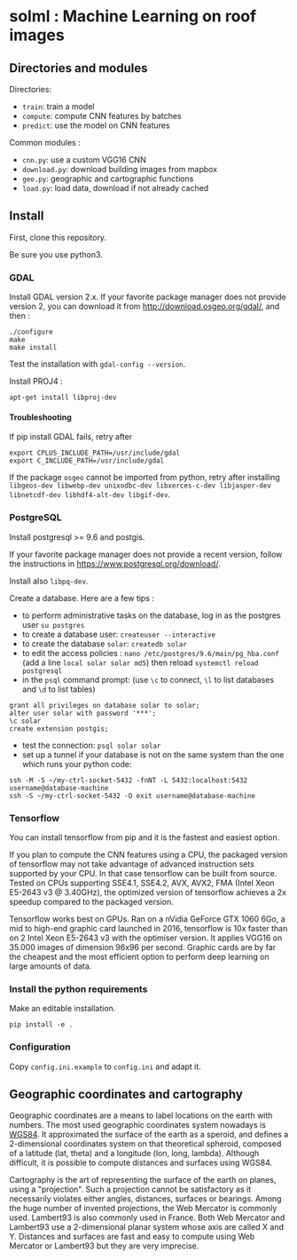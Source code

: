 # solml : Machine Learning on roof images

## Directories and modules

Directories:

* `train`: train a model
* `compute`: compute CNN features by batches
* `predict`: use the model on CNN features

Common modules :

* `cnn.py`: use a custom VGG16 CNN
* `download.py`: download building images from mapbox
* `geo.py`: geographic and cartographic functions
* `load.py`: load data, download if not already cached


## Install

First, clone this repository.

Be sure you use python3.

### GDAL

Install GDAL version 2.x. If your favorite package manager does not provide version 2, you can download it from http://download.osgeo.org/gdal/, and then :

```
./configure
make
make install
```

Test the installation with `gdal-config --version`.

Install PROJ4 :

```
apt-get install libproj-dev
```

#### Troubleshooting

If pip install GDAL fails, retry after

````
export CPLUS_INCLUDE_PATH=/usr/include/gdal
export C_INCLUDE_PATH=/usr/include/gdal
````

If the package `osgeo` cannot be imported from python, retry after installing `libgeos-dev libwebp-dev unixodbc-dev libxerces-c-dev libjasper-dev libnetcdf-dev libhdf4-alt-dev libgif-dev`.


### PostgreSQL

Install postgresql >= 9.6 and postgis.

If your favorite package manager does not provide a recent version, follow the instructions in https://www.postgresql.org/download/.

Install also `libpq-dev`.

Create a database. Here are a few tips :

* to perform administrative tasks on the database, log in as the postgres user `su postgres`
* to create a database user: `createuser --interactive`
* to create the database `solar`: `createdb solar`
* to edit the access policies : `nano /etc/postgres/9.6/main/pg_hba.conf` (add a line `local solar solar md5`) then reload `systemctl reload postgresql`
* in the `psql` command prompt: (use `\c` to connect, `\l` to list databases and `\d` to list tables)
```
grant all privileges on database solar to solar;
alter user solar with password '***';
\c solar
create extension postgis;
```
* test the connection: `psql solar solar`
* set up a tunnel if your database is not on the same system than the one which runs your python code:
```
ssh -M -S ~/my-ctrl-socket-5432 -fnNT -L 5432:localhost:5432 username@database-machine
ssh -S ~/my-ctrl-socket-5432 -O exit username@database-machine
```


### Tensorflow

You can install tensorflow from pip and it is the fastest and easiest option.

If you plan to compute the CNN features using a CPU, the packaged version of tensorflow may not take advantage of advanced instruction sets supported by your CPU. In that case tensorflow can be built from source. Tested on CPUs supporting SSE4.1, SSE4.2, AVX, AVX2, FMA (Intel Xeon E5-2643 v3 @ 3.40GHz), the optimized version of tensorflow achieves a 2x speedup compared to the packaged version.

Tensorflow works best on GPUs. Ran on a nVidia GeForce GTX 1060 6Go, a mid to high-end graphic card launched in 2016, tensorflow is 10x faster than on 2 Intel Xeon E5-2643 v3 with the optimiser version. It applies VGG16 on 35.000 images of dimension 96x96 per second. Graphic cards are by far the cheapest and the most efficient option to perform deep learning on large amounts of data.


### Install the python requirements

Make an editable installation.

`pip install -e .`


### Configuration

Copy `config.ini.example` to `config.ini` and adapt it.


## Geographic coordinates and cartography

Geographic coordinates are a means to label locations on the earth with numbers. The most used geographic coordinates system nowadays is [WGS84](https://en.wikipedia.org/wiki/World_Geodetic_System). It approximated the surface of the earth as a speroid, and defines a 2-dimensional coordinates system on that theoretical spheroid, composed of a latitude (lat, theta) and a longitude (lon, long, lambda). Although difficult, it is possible to compute distances and surfaces using WGS84.

Cartography is the art of representing the surface of the earth on planes, using a "projection". Such a projection cannot be satisfactory as it necessarily violates either angles, distances, surfaces or bearings. Among the huge number of invented projections, the Web Mercator is commonly used. Lambert93 is also commonly used in France. Both Web Mercator and Lambert93 use a 2-dimensional planar system whose axis are called X and Y. Distances and surfaces are fast and easy to compute using Web Mercator or Lambert93 but they are very imprecise.